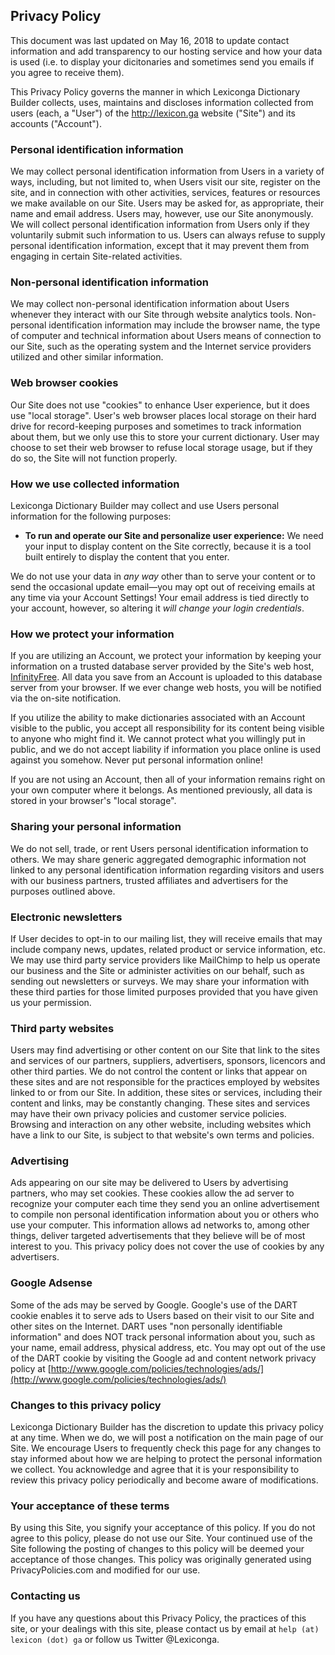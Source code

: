 ## Privacy Policy

This document was last updated on May 16, 2018 to update contact information and add transparency to our hosting service and how your data is used (i.e. to display your dicitonaries and sometimes send you emails if you agree to receive them).

This Privacy Policy governs the manner in which Lexiconga Dictionary Builder collects, uses, maintains and discloses information collected from users (each, a "User") of the http://lexicon.ga website ("Site") and its accounts ("Account").

### Personal identification information
We may collect personal identification information from Users in a variety of ways, including, but not limited to, when Users visit our site, register on the site, and in connection with other activities, services, features or resources we make available on our Site. Users may be asked for, as appropriate, their name and email address. Users may, however, use our Site anonymously. We will collect personal identification information from Users only if they voluntarily submit such information to us. Users can always refuse to supply personal identification information, except that it may prevent them from engaging in certain Site-related activities.

### Non-personal identification information
We may collect non-personal identification information about Users whenever they interact with our Site through website analytics tools. Non-personal identification information may include the browser name, the type of computer and technical information about Users means of connection to our Site, such as the operating system and the Internet service providers utilized and other similar information.

### Web browser cookies
Our Site does not use "cookies" to enhance User experience, but it does use "local storage". User's web browser places local storage on their hard drive for record-keeping purposes and sometimes to track information about them, but we only use this to store your current dictionary. User may choose to set their web browser to refuse local storage usage, but if they do so, the Site will not function properly.

### How we use collected information
Lexiconga Dictionary Builder may collect and use Users personal information for the following purposes:  

- **To run and operate our Site and personalize user experience:** We need your input to display content on the Site correctly, because it is a tool built entirely to display the content that you enter.

We do not use your data in _any way_ other than to serve your content or to send the occasional update email—you may opt out of receiving emails at any time via your Account Settings! Your email address is tied directly to your account, however, so altering it _will change your login credentials_.

### How we protect your information
If you are utilizing an Account, we protect your information by keeping your information on a trusted database server provided by the Site's web host, [InfinityFree](https://infinityfree.net/). All data you save from an Account is uploaded to this database server from your browser. If we ever change web hosts, you will be notified via the on-site notification.

If you utilize the ability to make dictionaries associated with an Account visible to the public, you accept all responsibility for its content being visible to anyone who might find it. We cannot protect what you willingly put in public, and we do not accept liability if information you place online is used against you somehow. Never put personal information online!

If you are not using an Account, then all of your information remains right on your own computer where it belongs. As mentioned previously, all data is stored in your browser's "local storage".

### Sharing your personal information
We do not sell, trade, or rent Users personal identification information to others. We may share generic aggregated demographic information not linked to any personal identification information regarding visitors and users with our business partners, trusted affiliates and advertisers for the purposes outlined above.

### Electronic newsletters
If User decides to opt-in to our mailing list, they will receive emails that may include company news, updates, related product or service information, etc. We may use third party service providers like MailChimp to help us operate our business and the Site or administer activities on our behalf, such as sending out newsletters or surveys. We may share your information with these third parties for those limited purposes provided that you have given us your permission.

### Third party websites
Users may find advertising or other content on our Site that link to the sites and services of our partners, suppliers, advertisers, sponsors, licencors and other third parties. We do not control the content or links that appear on these sites and are not responsible for the practices employed by websites linked to or from our Site. In addition, these sites or services, including their content and links, may be constantly changing. These sites and services may have their own privacy policies and customer service policies. Browsing and interaction on any other website, including websites which have a link to our Site, is subject to that website's own terms and policies.

### Advertising
Ads appearing on our site may be delivered to Users by advertising partners, who may set cookies. These cookies allow the ad server to recognize your computer each time they send you an online advertisement to compile non personal identification information about you or others who use your computer. This information allows ad networks to, among other things, deliver targeted advertisements that they believe will be of most interest to you. This privacy policy does not cover the use of cookies by any advertisers.

### Google Adsense
Some of the ads may be served by Google. Google's use of the DART cookie enables it to serve ads to Users based on their visit to our Site and other sites on the Internet. DART uses "non personally identifiable information" and does NOT track personal information about you, such as your name, email address, physical address, etc. You may opt out of the use of the DART cookie by visiting the Google ad and content network privacy policy at [http://www.google.com/policies/technologies/ads/](http://www.google.com/policies/technologies/ads/)

### Changes to this privacy policy
Lexiconga Dictionary Builder has the discretion to update this privacy policy at any time. When we do, we will post a notification on the main page of our Site. We encourage Users to frequently check this page for any changes to stay informed about how we are helping to protect the personal information we collect. You acknowledge and agree that it is your responsibility to review this privacy policy periodically and become aware of modifications.

### Your acceptance of these terms
By using this Site, you signify your acceptance of this policy. If you do not agree to this policy, please do not use our Site. Your continued use of the Site following the posting of changes to this policy will be deemed your acceptance of those changes. This policy was originally generated using PrivacyPolicies.com and modified for our use.

### Contacting us
If you have any questions about this Privacy Policy, the practices of this site, or your dealings with this site, please contact us by email at `help (at) lexicon (dot) ga` or follow us Twitter @Lexiconga.
